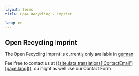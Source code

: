 ```yaml
---
layout: terms
title: Open Recycling - Imprint

lang: en
---
```


## Open Recycling Imprint

The Open Recycling Imprint is currently only available in [german](/de/imprint.html).

Feel free to contact us at [{{site.data.translations['ContactEmail'][page.lang]}}](mailto:{{site.data.translations['ContactEmail'][page.lang]}}). ou might as well use our Contact Form.